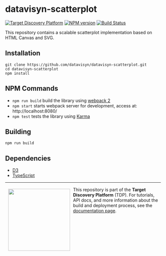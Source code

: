 datavisyn-scatterplot 
===========
[![Target Discovery Platform][tdp-image]][tdp-url] [![NPM version][npm-image]][npm-url] [![Build Status][circleci-image]][circleci-url]

This repository contains a scalable scatterplot implementation based on HTML Canvas and SVG. 

Installation
------------

```
git clone https://github.com/datavisyn/datavisyn-scatterplot.git
cd datavisyn-scatterplot
npm install
```

NPM Commands
------------

 * `npm run build` build the library using [webpack 2](http://webpack.github.io/)
 * `npm start` starts webpack server for development, access at: http://localhost:8080/
 * `npm test` tests the library using [Karma](http://karma-runner.github.io/)
 
 
Building
--------

```
npm run build
```


Dependencies
------------
 * [D3](https://github.com/d3/d3)
 * [TypeScript](http://www.typescriptlang.org/)
 
 
 ***
<a href="https://www.datavisyn.io"><img src="https://www.datavisyn.io/img/logos/datavisyn-logo.png" align="left" width="200px" hspace="10" vspace="6"></a>
This repository is part of the **Target Discovery Platform** (TDP). For tutorials, API docs, and more information about the build and deployment process, see the [documentation page](https://wiki.datavisyn.io).

 
[tdp-image]: https://img.shields.io/badge/Target%20Discovery%20Platform-Client%20Plugin-F47D20.svg
[tdp-url]: http://datavisyn.io
[npm-image]: https://badge.fury.io/js/datavisyn-scatterplot.svg
[npm-url]: https://npmjs.org/package/datavisyn-scatterplot
[circleci-image]: https://circleci.com/gh/datavisyn/datavisyn-scatterplot.svg?style=shield
[circleci-url]: https://circleci.com/gh/datavisyn/datavisyn-scatterplot

